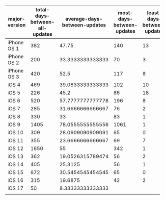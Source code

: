 | major-version | total-days-between-all-updates | average-days-between-updates | most-days-between-updates | least-days-between-updates | median-days-between-updates | 
|---------------|--------------------------------|------------------------------|---------------------------|----------------------------|-----------------------------| 
| iPhone OS 1   | 382                            | 47.75                        | 140                       | 13                         | 37                          | 
| iPhone OS 2   | 200                            | 33.3333333333333             | 70                        | 3                          | 23                          | 
| iPhone OS 3   | 420                            | 52.5                         | 117                       | 8                          | 42                          | 
| iOS 4         | 469                            | 39.0833333333333             | 102                       | 10                         | 25.5                        | 
| iOS 5         | 226                            | 45.2                         | 86                        | 18                         | 32                          | 
| iOS 6         | 520                            | 57.7777777777778             | 196                       | 8                          | 43                          | 
| iOS 7         | 285                            | 31.6666666666667             | 76                        | 2                          | 23                          | 
| iOS 8         | 330                            | 33                           | 83                        | 1                          | 29                          | 
| iOS 9         | 1405                           | 78.0555555555556             | 1061                      | 1                          | 21                          | 
| iOS 10        | 309                            | 28.0909090909091             | 65                        | 0                          | 24                          | 
| iOS 11        | 355                            | 23.6666666666667             | 69                        | 7                          | 20                          | 
| iOS 12        | 1650                           | 55                           | 342                       | 1                          | 40.5                        | 
| iOS 13        | 362                            | 19.0526315789474             | 56                        | 2                          | 14                          | 
| iOS 14        | 405                            | 25.3125                      | 56                        | 1                          | 23                          | 
| iOS 15        | 672                            | 30.5454545454545             | 65                        | 0                          | 29.5                        | 
| iOS 16        | 315                            | 19.6875                      | 42                        | 2                          | 17                          | 
| iOS 17        | 50                             | 8.33333333333333             |                           |                            |                             | 
|               |                                |                              |                           |                            |                             | 
